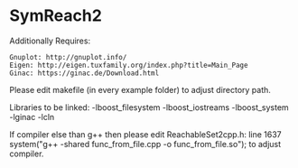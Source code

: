 # SymReach2
Additionally Requires:

    Gnuplot: http://gnuplot.info/
    Eigen: http://eigen.tuxfamily.org/index.php?title=Main_Page
    Ginac: https://ginac.de/Download.html

Please edit makefile (in every example folder) to adjust directory path.

Libraries to be linked: -lboost_filesystem -lboost_iostreams -lboost_system -lginac -lcln

If compiler else than g++ then please edit ReachableSet2cpp.h: line 1637
    system("g++ -shared func_from_file.cpp -o func_from_file.so");
to adjust compiler.
